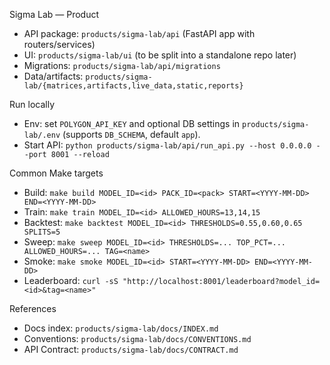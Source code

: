 Sigma Lab — Product

- API package: `products/sigma-lab/api` (FastAPI app with routers/services)
- UI: `products/sigma-lab/ui` (to be split into a standalone repo later)
- Migrations: `products/sigma-lab/api/migrations`
- Data/artifacts: `products/sigma-lab/{matrices,artifacts,live_data,static,reports}`

Run locally
- Env: set `POLYGON_API_KEY` and optional DB settings in `products/sigma-lab/.env` (supports `DB_SCHEMA`, default `app`).
- Start API: `python products/sigma-lab/api/run_api.py --host 0.0.0.0 --port 8001 --reload`

Common Make targets
- Build: `make build MODEL_ID=<id> PACK_ID=<pack> START=<YYYY-MM-DD> END=<YYYY-MM-DD>`
- Train: `make train MODEL_ID=<id> ALLOWED_HOURS=13,14,15`
- Backtest: `make backtest MODEL_ID=<id> THRESHOLDS=0.55,0.60,0.65 SPLITS=5`
- Sweep: `make sweep MODEL_ID=<id> THRESHOLDS=... TOP_PCT=... ALLOWED_HOURS=... TAG=<name>`
- Smoke: `make smoke MODEL_ID=<id> START=<YYYY-MM-DD> END=<YYYY-MM-DD>`
- Leaderboard: `curl -sS "http://localhost:8001/leaderboard?model_id=<id>&tag=<name>"`

References
- Docs index: `products/sigma-lab/docs/INDEX.md`
- Conventions: `products/sigma-lab/docs/CONVENTIONS.md`
- API Contract: `products/sigma-lab/docs/CONTRACT.md`
